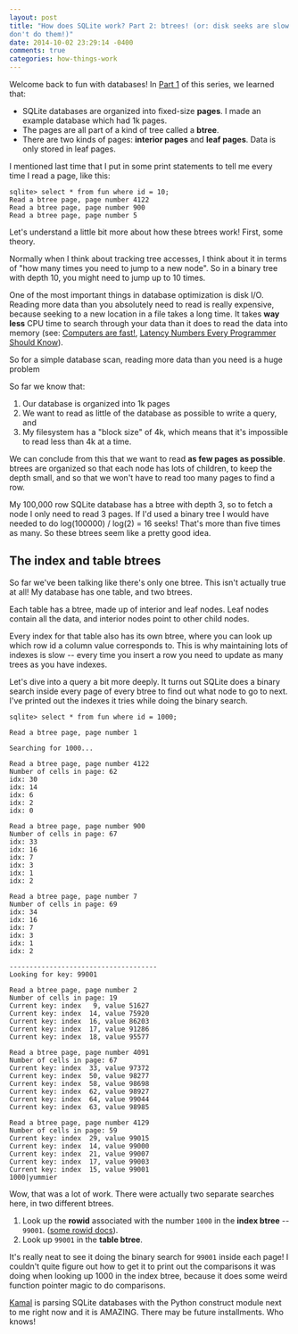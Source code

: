 ```yaml
---
layout: post
title: "How does SQLite work? Part 2: btrees! (or: disk seeks are slow
don't do them!)"
date: 2014-10-02 23:29:14 -0400
comments: true
categories: how-things-work
---
```


Welcome back to fun with databases! In
[Part 1](http://jvns.ca/blog/2014/09/27/how-does-sqlite-work-part-1-pages/)
of this series, we learned that:

* SQLite databases are organized into fixed-size **pages**. I made an
  example database which had 1k pages.
* The pages are all part of a kind of tree called a **btree**.
* There are two kinds of pages: **interior pages** and **leaf pages**.
  Data is only stored in leaf pages.


I mentioned last time that I put in some print statements to tell me
every time I read a page, like this:

```
sqlite> select * from fun where id = 10;
Read a btree page, page number 4122
Read a btree page, page number 900
Read a btree page, page number 5
```

Let's understand a little bit more about how these btrees work! First,
some theory.

Normally when I think about tracking tree accesses, I think about it
in terms of "how many times you need to jump to a new node". So in a
binary tree with depth 10, you might need to jump up to 10 times.

<!-- more -->

One of the most important things in database optimization is disk I/O.
Reading more data than you absolutely need to read is really
expensive, because seeking to a new location in a file takes a long
time. It takes **way less** CPU time to search through your data than
it does to read the data into memory (see:
[Computers are fast!](http://jvns.ca/blog/2014/05/12/computers-are-fast/),
[Latency Numbers Every Programmer Should Know](https://gist.github.com/jboner/2841832)).

So for a simple database scan, reading more data than you need is a
huge problem

So far we know that:

1. Our database is organized into 1k pages
2. We want to read as little of the database as possible to write a
   query, and
3. My filesystem has a "block size" of 4k, which means that it's
   impossible to read less than 4k at a time.

We can conclude from this that we want to read **as few pages as
possible**. btrees are organized so that each node has lots of
children, to keep the depth small, and so that we won't have to read
too many pages to find a row.

My 100,000 row SQLite database has a btree with depth 3, so to fetch a
node I only need to read 3 pages. If I'd used a binary tree I would
have needed to do log(100000) / log(2) = 16 seeks! That's more than
five times as many. So these btrees seem like a pretty good idea.

## The index and table btrees

So far we've been talking like there's only one btree. This isn't
actually true at all! My database has one table, and two btrees.

Each table has a btree, made up of interior and leaf nodes. Leaf nodes
contain all the data, and interior nodes point to other child nodes.

Every index for that table also has its own btree, where you can look
up which row id a column value corresponds to. This is why maintaining
lots of indexes is slow -- every time you insert a row you need to
update as many trees as you have indexes.

Let's dive into a query a bit more deeply. It turns out SQLite does a
binary search inside every page of every btree to find out what node
to go to next. I've printed out the indexes it tries while doing the
binary search.

```
sqlite> select * from fun where id = 1000;

Read a btree page, page number 1

Searching for 1000...

Read a btree page, page number 4122
Number of cells in page: 62
idx: 30
idx: 14
idx: 6
idx: 2
idx: 0

Read a btree page, page number 900
Number of cells in page: 67
idx: 33
idx: 16
idx: 7
idx: 3
idx: 1
idx: 2

Read a btree page, page number 7
Number of cells in page: 69
idx: 34
idx: 16
idx: 7
idx: 3
idx: 1
idx: 2

-------------------------------------
Looking for key: 99001

Read a btree page, page number 2
Number of cells in page: 19
Current key: index   9, value 51627
Current key: index  14, value 75920
Current key: index  16, value 86203
Current key: index  17, value 91286
Current key: index  18, value 95577

Read a btree page, page number 4091
Number of cells in page: 67
Current key: index  33, value 97372
Current key: index  50, value 98277
Current key: index  58, value 98698
Current key: index  62, value 98927
Current key: index  64, value 99044
Current key: index  63, value 98985

Read a btree page, page number 4129
Number of cells in page: 59
Current key: index  29, value 99015
Current key: index  14, value 99000
Current key: index  21, value 99007
Current key: index  17, value 99003
Current key: index  15, value 99001
1000|yummier

```

Wow, that was a lot of work. There were actually two separate searches
here, in two different btrees.

1. Look up the **rowid** associated with the number `1000` in the
   **index btree** -- `99001`.
   ([some rowid docs](https://www.sqlite.org/lang_createtable.html#constraints)).
2. Look up `99001` in the **table btree**.

It's really neat to see it doing the binary search for `99001` inside
each page! I couldn't quite figure out how to get it to print out the
comparisons it was doing when looking up 1000 in the index btree,
because it does some weird function pointer magic to do comparisons.

[Kamal](https://twitter.com/kamalmarhubi) is parsing SQLite databases
with the Python construct module next to me right now and it is
AMAZING. There may be future installments. Who knows!
